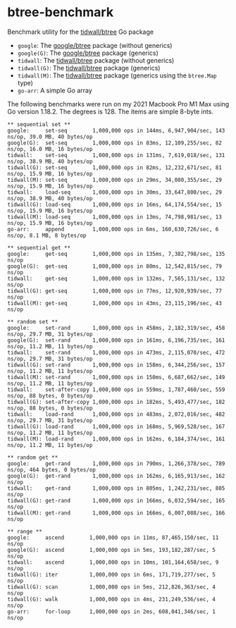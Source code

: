 # btree-benchmark

Benchmark utility for the [tidwall/btree](https://github.com/tidwall/btree) Go package

- `google`: The [google/btree](https://github.com/google/btree) package (without generics)
- `google(G)`: The [google/btree](https://github.com/google/btree) package (generics)
- `tidwall`: The [tidwall/btree](https://github.com/tidwall/btree) package (without generics)
- `tidwall(G)`: The [tidwall/btree](https://github.com/tidwall/btree) package (generics)
- `tidwall(M)`: The [tidwall/btree](https://github.com/tidwall/btree) package (generics using the `btree.Map` type)
- `go-arr`: A simple Go array

The following benchmarks were run on my 2021 Macbook Pro M1 Max 
using Go version 1.18.2.
The degrees is 128. The items are simple 8-byte ints. 

```
** sequential set **
google:     set-seq        1,000,000 ops in 144ms, 6,947,904/sec, 143 ns/op, 39.0 MB, 40 bytes/op
google(G):  set-seq        1,000,000 ops in 83ms, 12,109,255/sec, 82 ns/op, 16.0 MB, 16 bytes/op
tidwall:    set-seq        1,000,000 ops in 131ms, 7,619,018/sec, 131 ns/op, 38.9 MB, 40 bytes/op
tidwall(G): set-seq        1,000,000 ops in 82ms, 12,232,671/sec, 81 ns/op, 15.9 MB, 16 bytes/op
tidwall(M): set-seq        1,000,000 ops in 29ms, 34,080,355/sec, 29 ns/op, 15.9 MB, 16 bytes/op
tidwall:    load-seq       1,000,000 ops in 30ms, 33,647,800/sec, 29 ns/op, 38.9 MB, 40 bytes/op
tidwall(G): load-seq       1,000,000 ops in 16ms, 64,174,554/sec, 15 ns/op, 15.9 MB, 16 bytes/op
tidwall(M): load-seq       1,000,000 ops in 13ms, 74,798,981/sec, 13 ns/op, 15.9 MB, 16 bytes/op
go-arr:     append         1,000,000 ops in 6ms, 160,630,726/sec, 6 ns/op, 8.1 MB, 8 bytes/op

** sequential get **
google:     get-seq        1,000,000 ops in 135ms, 7,382,798/sec, 135 ns/op
google(G):  get-seq        1,000,000 ops in 80ms, 12,542,815/sec, 79 ns/op
tidwall:    get-seq        1,000,000 ops in 132ms, 7,565,131/sec, 132 ns/op
tidwall(G): get-seq        1,000,000 ops in 77ms, 12,920,939/sec, 77 ns/op
tidwall(M): get-seq        1,000,000 ops in 43ms, 23,115,196/sec, 43 ns/op

** random set **
google:     set-rand       1,000,000 ops in 458ms, 2,182,319/sec, 458 ns/op, 29.7 MB, 31 bytes/op
google(G):  set-rand       1,000,000 ops in 161ms, 6,196,735/sec, 161 ns/op, 11.2 MB, 11 bytes/op
tidwall:    set-rand       1,000,000 ops in 473ms, 2,115,070/sec, 472 ns/op, 29.7 MB, 31 bytes/op
tidwall(G): set-rand       1,000,000 ops in 158ms, 6,344,256/sec, 157 ns/op, 11.2 MB, 11 bytes/op
tidwall(M): set-rand       1,000,000 ops in 150ms, 6,687,662/sec, 149 ns/op, 11.2 MB, 11 bytes/op
tidwall:    set-after-copy 1,000,000 ops in 559ms, 1,787,460/sec, 559 ns/op, 88 bytes, 0 bytes/op
tidwall(G): set-after-copy 1,000,000 ops in 182ms, 5,493,477/sec, 182 ns/op, 88 bytes, 0 bytes/op
tidwall:    load-rand      1,000,000 ops in 483ms, 2,072,016/sec, 482 ns/op, 29.7 MB, 31 bytes/op
tidwall(G): load-rand      1,000,000 ops in 168ms, 5,969,528/sec, 167 ns/op, 11.2 MB, 11 bytes/op
tidwall(M): load-rand      1,000,000 ops in 162ms, 6,184,374/sec, 161 ns/op, 11.2 MB, 11 bytes/op

** random get **
google:     get-rand       1,000,000 ops in 790ms, 1,266,378/sec, 789 ns/op, 464 bytes, 0 bytes/op
google(G):  get-rand       1,000,000 ops in 162ms, 6,165,913/sec, 162 ns/op
tidwall:    get-rand       1,000,000 ops in 805ms, 1,242,231/sec, 805 ns/op
tidwall(G): get-rand       1,000,000 ops in 166ms, 6,032,594/sec, 165 ns/op
tidwall(M): get-rand       1,000,000 ops in 166ms, 6,007,088/sec, 166 ns/op

** range **
google:     ascend        1,000,000 ops in 11ms, 87,465,150/sec, 11 ns/op
google(G):  ascend        1,000,000 ops in 5ms, 193,182,287/sec, 5 ns/op
tidwall:    ascend        1,000,000 ops in 10ms, 101,164,658/sec, 9 ns/op
tidwall(G): iter          1,000,000 ops in 6ms, 171,719,277/sec, 5 ns/op
tidwall(G): scan          1,000,000 ops in 5ms, 212,826,363/sec, 4 ns/op
tidwall(G): walk          1,000,000 ops in 4ms, 231,249,536/sec, 4 ns/op
go-arr:     for-loop      1,000,000 ops in 2ms, 608,041,346/sec, 1 ns/op
```
